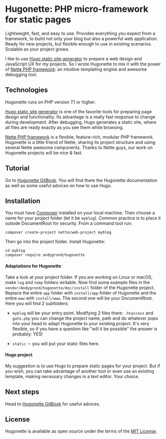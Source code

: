 # Hugonette: PHP micro-framework for static pages

Lightweight, fast, and easy to use. Provides everything you expect from a framework, to build not only your blog but also a powerful web application. Ready for new projects, but flexible enough to use in existing scenarios. Scalable as your project grows.

I like to use [Hugo static site generator](https://gohugo.io) to prepare a web design and JavaScript UX for my projects. So I wrote Hugonette to mix it with the power of [Nette PHP framework](https://nette.org/en/): an intuitive templating engine and awesome debugging tool.


## Technologies

Hugonette runs on PHP version 7.1 or higher.

[Hugo static site generator](https://gohugo.io) is one of the favorite tools for preparing page design and functionality. Its advantage is a really fast response to change during development. After debugging, Hugo generates a static site, where all files are ready exactly as you see them while browsing.

[Nette PHP framework](https://nette.org/en/) is a flexible, feature-rich, modular PHP framework. Hugonette is a little friend of Nette, sharing its project structure and using several Nette awesome components. Thanks to Nette guys, our work on Hugonette projects will be nice & fast.


## Tutorial

Go to [Hugonette GitBook](https://andygrond.gitbook.io/hugonette/). You will find there the Hugonette documentation as well as some useful advices on how to use Hugo.


## Installation

You must have [Composer](https://getcomposer.org/) installed on your local machine. Then choose a name for your project folder (let it be  `myblog`). Common practice is to place it outside DocumentRoot for security. From a command tool run:

```
composer create-project nette/web-project myblog
```

Then go into the project folder. Install Hugonette:

```
cd myblog
composer require andygrond/hugonette
```

#### Adaptations for Hugonette

Take a look at your project folder. If you are working on Linux or macOS, make `log` and `temp` folders writable. Now find some example files in the `vendor/Andygrond/hugonette/doc/install` folder of the Hugonette project. Replace the entire `app` folder with `install/app` folder of Hugonette and the entire `www` with `install/www`. The second one will be your DocumentRoot. Here you will find 2 subfolders:

* `myblog` will be your entry point. Modifying 2 files there: `.htaccess` and `gate.php` you can change the project name, path and do whatever pops into your head to adapt Hugonette to your existing project. It's very flexible, so if you have a question like "will it be possible" the answer is probably: YES!

* `static` -- you will put your static files here.

#### Hugo project

My suggestion is to use Hugo to prepare static pages for your project. But if you wish, you can take advantage of another tool or even use an existing template, making necessary changes in a text editor. Your choice.



## Next steps

Head to [Hugonette GitBook](https://andygrond.gitbook.io/hugonette/) for useful advices.


## License

Hugonette is available as open source under the terms of the [MIT License](http://opensource.org/licenses/MIT).
